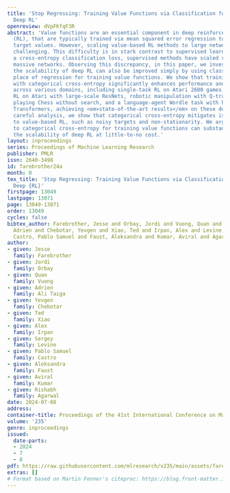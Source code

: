```yaml
---
title: 'Stop Regressing: Training Value Functions via Classification for Scalable
  Deep RL'
openreview: dVpFKfqF3R
abstract: 'Value functions are an essential component in deep reinforcement learning
  (RL), that are typically trained via mean squared error regression to match bootstrapped
  target values. However, scaling value-based RL methods to large networks has proven
  challenging. This difficulty is in stark contrast to supervised learning: by leveraging
  a cross-entropy classification loss, supervised methods have scaled reliably to
  massive networks. Observing this discrepancy, in this paper, we investigate whether
  the scalability of deep RL can also be improved simply by using classification in
  place of regression for training value functions. We show that training value functions
  with categorical cross-entropy significantly enhances performance and scalability
  across various domains, including single-task RL on Atari 2600 games, multi-task
  RL on Atari with large-scale ResNets, robotic manipulation with Q-transformers,
  playing Chess without search, and a language-agent Wordle task with high-capacity
  Transformers, achieving <em>state-of-the-art results</em> on these domains. Through
  careful analysis, we show that categorical cross-entropy mitigates issues inherent
  to value-based RL, such as noisy targets and non-stationarity. We argue that shifting
  to categorical cross-entropy for training value functions can substantially improve
  the scalability of deep RL at little-to-no cost.'
layout: inproceedings
series: Proceedings of Machine Learning Research
publisher: PMLR
issn: 2640-3498
id: farebrother24a
month: 0
tex_title: 'Stop Regressing: Training Value Functions via Classification for Scalable
  Deep {RL}'
firstpage: 13049
lastpage: 13071
page: 13049-13071
order: 13049
cycles: false
bibtex_author: Farebrother, Jesse and Orbay, Jordi and Vuong, Quan and Ali Taiga,
  Adrien and Chebotar, Yevgen and Xiao, Ted and Irpan, Alex and Levine, Sergey and
  Castro, Pablo Samuel and Faust, Aleksandra and Kumar, Aviral and Agarwal, Rishabh
author:
- given: Jesse
  family: Farebrother
- given: Jordi
  family: Orbay
- given: Quan
  family: Vuong
- given: Adrien
  family: Ali Taiga
- given: Yevgen
  family: Chebotar
- given: Ted
  family: Xiao
- given: Alex
  family: Irpan
- given: Sergey
  family: Levine
- given: Pablo Samuel
  family: Castro
- given: Aleksandra
  family: Faust
- given: Aviral
  family: Kumar
- given: Rishabh
  family: Agarwal
date: 2024-07-08
address:
container-title: Proceedings of the 41st International Conference on Machine Learning
volume: '235'
genre: inproceedings
issued:
  date-parts:
  - 2024
  - 7
  - 8
pdf: https://raw.githubusercontent.com/mlresearch/v235/main/assets/farebrother24a/farebrother24a.pdf
extras: []
# Format based on Martin Fenner's citeproc: https://blog.front-matter.io/posts/citeproc-yaml-for-bibliographies/
---
```

